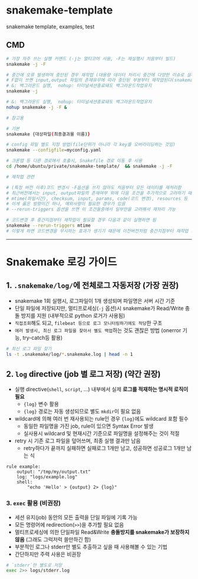 # snakemake-template

snakemake template, examples, test

## CMD

```sh
# 가장 자주 쓰는 실행 커맨드 (-j는 멀티코어 사용, -F는 재실행시 처음부터 빌드)
snakemake -j -F

# 중간에 오류 발생하여 중단된 경우 재작업 (대용량 데이터 처리시 중간에 다양한 이슈로 실패해서 재실행이 종종 필요)
# F없이 쓰면 input,output 파일의 존재유무에 따라 중단된 부분부터 재작업된다(snakemake의 장점)
# &: 백그라운드 실행,  nohup: 터미널세션종료돼도 백그라운드작업유지
snakemake -j
```

```sh
# &: 백그라운드 실행,  nohup: 터미널세션종료돼도 백그라운드작업유지
nohup snakemake -j -F &
```

```sh
# 참고용

# 기본
snakemake {대상파일(최종결과물 이름)}

# config 파일 별도 지정 방법(file단위가 아니라 각 key를 오버라이딩하는 것임)
snakemake --configfile=myconfig.yaml

# 크론탭 등 다른 경로에서 호출시, Snakefile 경로 이동 후 사용
cd /home/ubuntu/private/snakemake-template/  && snakemake -j -F
```

```sh
# 재작업 관련

# (특정 버전 이후)코드 변경시 -F옵션을 쓰지 않아도 처음부터 모든 데이터를 재처리함
# 최근버전에서는 input, output파일의 존재여부 외에 다음 조건을 추가적으로 고려하기 때문
# mtime(파일시간), checksum, input, params, code(코드 변경), resources 등
# 이게 옳은 방향이긴 하나, 예외사항이 필요한 경우가 있음
# --rerun-triggers 옵션을 쓰면 이 조건들중에서 일부만을 고려해서 재처리 가능

# 코드변경 후 중간지점부터 재작업이 필요할 경우 다음과 같이 실행하면 됨
snakemake --rerun-triggers mtime
# 이렇게 하면 코드변경을 무시하는 효과가 생기기 때문에 이전버전처럼 중간지점부터 재작업 가능
```
---

# Snakemake 로깅 가이드

## 1. `.snakemake/log/`에 전체로그 자동저장 (가장 권장)

- snakemake 1회 실행시, 로그파일이 1개 생성되며 파일명은 서버 시간 기준
- 단일 파일에 저장되지만, 멀티프로세싱(`-j` 옵션)시 snakemake가 Read/Write 충돌 방지를 지원 (내부적으로 python 로거가 사용됨)
- `직접조회`해도 되고, `filebeat 등으로 로그 모니터링하기에도 적당`한 구조
- `에러 발생시, 최신 로그 파일을 찾아서 별도 백업`하는 것도 괜찮은 방법 (onerror 기능, try-catch등 활용)

```sh
# 최신 로그 파일 찾기
ls -t .snakemake/log/*.snakemake.log | head -n 1
```

## 2. `log` directive (job 별 로그 저장) (약간 권장)

- 실행 directive(`shell`, `script`, ...) 내부에서 실제 **로그를 적재하는 명시적 로직이 필요**
  - `{log}` 변수 활용
  - `{log}` 경로는 자동 생성되므로 별도 `mkdir`이 필요 없음
- wildcard에 의해 여러 번 재사용되는 rule인 경우 `{log}`에도 wildcard 포함 필수
  - 동일한 파일명을 가진 job, rule이 있으면 Syntax Error 발생
  - 실사용시 wildcard 및 현재시간 기준으로 파일명을 설정해주는 것이 적절
- retry 시 기존 로그 파일을 덮어쓰며, 최종 실행 결과만 남음
  - retry하다가 끝까지 실패하면 실패로그 1개만 남고, 성공하면 성공로그 1개만 남는 식

```snakemake
rule example:
    output: "/tmp/my/output.txt"
    log: "logs/example.log"
    shell:
        "echo 'Hello' > {output} 2> {log}"
```

### 3. `exec` 활용 (비권장)

- 세션 유지(job) 동안의 모든 출력을 단일 파일에 기록 가능
- 모든 명령어에 redirection(`>>`)을 추가할 필요 없음
- 멀티프로세싱에 의한 단일파일 Read&Write **충돌방지를 snakemake가 보장하지 않음** (그래도 그럭저럭 쓸만하긴 함)
- 부분적인 로그나 stderr만 별도 추출하고 싶을 때 사용해볼 수 있는 기법
- 간단하지만 주력 사용은 비권장

```sh
# `stderr`만 별도로 저장
exec 2>> logs/stderr.log
```
